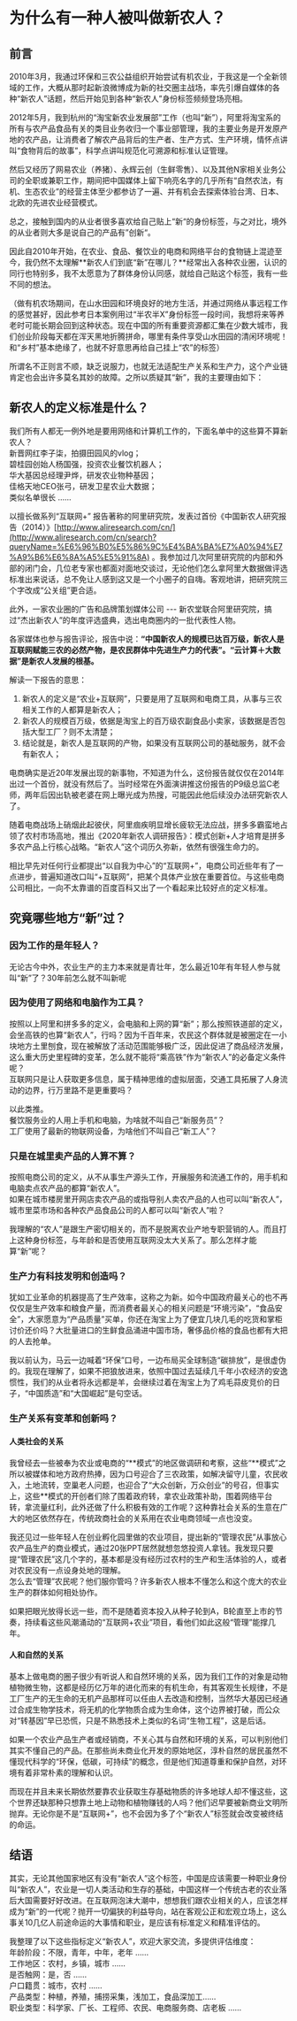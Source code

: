 # 为什么有一种人被叫做新农人？

## 前言

2010年3月，我通过环保和三农公益组织开始尝试有机农业，于我这是一个全新领域的工作，大概从那时起新浪微博成为新的社交圈主战场，率先引爆自媒体的各种“新农人”话题，然后开始见到各种“新农人”身份标签频频登场亮相。  
  
 2012年5月，我到杭州的“淘宝新农业发展部”工作（也叫“新”），阿里将淘宝系的所有与农产品食品有关的类目业务收归一个事业部管理，我的主要业务是开发原产地的农产品，让消费者了解农产品背后的生产者、生产方式、生产环境，情怀点讲叫“食物背后的故事”，科学点讲叫规范化可溯源和标准认证管理。  
  
 然后又经历了网易农业（养猪）、永辉云创（生鲜零售）、以及其他N家相关业务公司的全职或兼职工作，期间把中国媒体上留下响亮名字的几乎所有“自然农法，有机、生态农业”的经营主体至少都参访了一遍、并有机会去探索体验台湾、日本、北欧的先进农业经营模式。  
  
 总之，接触到国内的从业者很多喜欢给自己贴上“新“的身份标签，与之对比，境外的从业者则大多是说自己的产品有”创新“。  
  
 因此自2010年开始，在农业、食品、餐饮业的电商和网络平台的食物链上混迹至今，我仍然不太理解**新农人们到底“新”在哪儿？**经常出入各种农业圈，认识的同行也特别多，我不太愿意为了群体身份认同感，就给自己贴这个标签，我有一些不同的想法。  
  
 （做有机农场期间，在山水田园和环境良好的地方生活，并通过网络从事远程工作的感觉甚好，因此参考日本案例用过“半农半X”身份标签一段时间，我想将来等养老时可能长期会回到这种状态。现在中国的所有重要资源都汇集在少数大城市，我们创业阶段每天都在浑天黑地折腾拼命，哪里有条件享受山水田园的清闲环境呢！和“乡村”基本绝缘了，也就不好意思再给自己挂上“农”的标签）  
  
 所谓名不正则言不顺，缺乏说服力，也就无法适配生产关系和生产力，这个产业链肯定也会出许多莫名其妙的故障。之所以质疑其“新”，我的主要理由如下：

## 新农人的定义标准是什么？

我们所有人都无一例外地是要用网络和计算机工作的，下面名单中的这些算不算新农人？  
新晋网红李子柒，拍摄田园风的vlog；  
碧桂园创始人杨国强，投资农业餐饮机器人；  
华大基因总经理尹烨，研发农业物种基因；  
佳格天地CEO张弓，研发卫星农业大数据；  
类似名单很长 ……  
  
以擅长做系列“互联网+” 报告著称的阿里研究院，发表过首份《中国新农人研究报告（2014）》[http://www.aliresearch.com/cn/](http://www.aliresearch.com/cn/search?queryName=%E6%96%B0%E5%86%9C%E4%BA%BA%E7%A0%94%E7%A9%B6%E6%8A%A5%E5%91%8A) 。我参加过几次阿里研究院的内部和外部的闭门会，几位老专家也都面对面地交谈过，无论他们怎么拿阿里大数据做评选标准出来说话，总不免让人感到这又是一个小圈子的自嗨。客观地讲，把研究院三个字改成“公关组”更合适。  
  
 此外，一家农业圈的广告和品牌策划媒体公司 --- 新农堂联合阿里研究院，搞过“杰出新农人”的年度评选盛典，选出电商圈内的一批代表性人物。  
  
 各家媒体也参与报告评论，报告中说：**“中国新农人的规模已达百万级，新农人是互联网赋能三农的必然产物，是农民群体中先进生产力的代表”。“云计算＋大数据”是新农人发展的根基。**  
  
 解读一下报告的意思：

1. 新农人的定义是“农业+互联网”，只要是用了互联网和电商工具，从事与三农相关工作的人都算是新农人；
2. 新农人的规模百万级，依据是淘宝上的百万级农副食品小卖家，该数据是否包括大型工厂？则不太清楚；
3. 结论就是，新农人是互联网的产物，如果没有互联网公司的基础服务，就不会有新农人；

 电商确实是近20年发展出现的新事物，不知道为什么，这份报告就仅仅在2014年出过一个首份，就没有然后了。当时经常在外面演讲推这份报告的P9级总监C老师，两年后因出轨被老婆在网上曝光成为热搜，可能因此他后续没办法研究新农人了。  
  
 随着电商战场上硝烟此起彼伏，阿里痼疾明显增长疲软无法应战，拼多多霸蛮地占领了农村市场高地，推出《2020年新农人调研报告》：模式创新+人才培育是拼多多农产品上行核心战略。“新农人”这个词历久弥新，依然有很强生命力的。  
  
 相比早先对任何行业都提出“以自我为中心”的“互联网+”，电商公司近些年有了一点进步，普遍知道改口叫“+互联网”，把某个具体产业放在重要首位。与这些电商公司相比，一向不太靠谱的百度百科又出了一个看起来比较好点的定义标准。

## **究竟哪些地方“新”过？**



### 因为工作的是年轻人？

无论古今中外，农业生产的主力本来就是青壮年，怎么最近10年有年轻人参与就叫“新”了？30年前怎么就不叫新呢  
  


### 因为使用了网络和电脑作为工具？

按照以上阿里和拼多多的定义，会电脑和上网的算“新”；那么按照铁道部的定义，会坐高铁的也算“新农人”，行吗？因为千百年来，农民这个群体就是被圈定在一小块地方土里刨食，现在被解放了活动范围能够极广泛，因此促进了商品经济发展，这么重大历史里程碑的变革，怎么就不能将“乘高铁”作为“新农人”的必备定义条件呢？  
 互联网只是让人获取更多信息，属于精神思维的虚拟层面，交通工具拓展了人身流动的边界，行万里路不是更重要吗？  
  
 以此类推。  
餐饮服务业的人用上手机和电脑，为啥就不叫自己“新服务员”？  
 工厂使用了最新的物联网设备，为啥他们不叫自己“新工人”？  
  


### 只是在城里卖产品的人算不算？

 按照电商公司的定义，从不从事生产源头工作，开展服务和流通工作的，用手机和电脑卖点农产品的都算“新农人”。  
 如果在城市楼房里开网店卖农产品的或指导别人卖农产品的人也可以叫“新农人”，城市里菜市场和各种农产品食品公司的人都可以叫“新农人”啦？  
  
 我理解的“农人”是跟生产密切相关的，而不是脱离农业产地专职营销的人。而且打上这种身份标签，与年龄和是否使用互联网没太大关系了。那么怎样才能算“新”呢？  


### **生产力有科技发明和创造吗？**

 犹如工业革命的机器提高了生产效率，这称之为新。如今中国政府最关心的也不再仅仅是生产效率和粮食产量，而消费者最关心的相关问题是“环境污染”，“食品安全”，大家愿意为“产品质量”买单，你还在淘宝上为了便宜几块几毛的吃货和掌柜讨价还价吗？大批量进口的生鲜食品涌进中国市场，奢侈品价格的食品也都有大把的人去抢单。  
  
 我以前认为，马云一边喊着“环保”口号，一边布局买全球制造“碳排放”，是很虚伪的。我现在理解了，如果不把狼放进来，依照中国过去延续几千年小农经济的安逸惯性，我们的从业者将永远都是羊，会继续过着在淘宝上为了鸡毛蒜皮竞价的日子，“中国质造”和“大国崛起”是句空话。  
  


###  **生产关系有变革和创新吗？**

#### 人类社会的关系

我曾经去一些被奉为农业或电商的“\*\*模式”的地区做调研和考察，这些“\*\*模式”之所以被媒体和地方政府热捧，因为口号迎合了三农政策，如解决留守儿童，农民收入，土地流转，空巢老人问题，也迎合了“大众创新，万众创业”的号召，但事实上，这些\*\*模式的开创者们除了围着政府转，拿农业政策补助，围着网络平台转，拿流量红利，此外还做了什么积极有效的工作呢？这种靠社会关系的生意在广大的地区依然存在，传统政商社会的关系用在农业电商领域一点也没变。  
  
 我还见过一些年轻人在创业孵化园里做的农业项目，提出新的“管理农民”从事放心农产品生产的商业模式，通过20张PPT居然就想忽悠投资人拿钱。我发现只要提“管理农民”这几个字的，基本都是没有经历过农村的生产和生活体验的人，或者对农民没有一点设身处地的理解。  
 怎么去“管理”农民呢？他们服你管吗？许多新农人根本不懂怎么和这个庞大的农业生产的群体如何相处协作。  
  
 如果把眼光放得长远一些，而不是随着资本投入从种子轮到A，B轮直至上市的节奏，持续看这些风潮涌动的“互联网+农业”项目，看他们如此这般“管理”能撑几年。  


#### 人和自然的关系

基本上做电商的圈子很少有听说人和自然环境的关系，因为我们工作的对象是动物植物微生物，这都是经历亿万年的进化而来的有机生命，有其客观生长规律，不是工厂生产的无生命的无机产品那样可以任由人去改造和控制，当然华大基因已经通过合成生物学技术，将无机的化学物质合成为生命体，这个边界被打破，而公众对“转基因”早已恐慌，只是不熟悉技术上类似的名词“生物工程”，这是后话。  
  
 如果一个农业产品生产者或经销商，不关心其与自然和环境的关系，可以判别他们其实不懂自己的产品。在那些尚未商业化开发的原始地区，淳朴自然的居民虽然不懂现代科学的“环保，低碳，可持续”的概念，但是他们知道尊重和保护自然，对环境有着非常朴素的理解和认识。  
  
 而现在并且未来长期依然要靠农业获取生存基础物质的许多地球人却不懂这些，这个世界还缺那种只想靠土地上动物和植物赚钱的人吗？他们迟早要被新商业文明所抛弃。无论你是不是“互联网+”，也不会因为多了个“新农人”标签就会改变被终结的命运。  


## **结语**

其实，无论其他国家地区有没有“新农人”这个标签，中国是应该需要一种职业身份叫“新农人”，农业是一切人类活动和生存的基础，中国这样一个传统古老的农业落后大国需要好好改进。在互联网泡沫大潮中，想想我们跟农业相关的人，应该怎样成为“新”的一代呢？抛开一切偏狭的利益导向，站在客观公正和宏观立场上，这么事关10几亿人前途命运的大事情和职业，是应该有标准定义和精准评估的。  
  
 我整理了以下这些指标定义“新农人”，欢迎大家交流，多提供评估维度：  
 年龄阶段：不限，青年，中年，老年 ……  
工作地区：农村，乡镇，城市 ……  
是否触网：是，否 ……  
 户口籍贯：城市，农村 ……  
产品类型：种植，养殖，捕捞采集，浅加工，食品深加工……  
 职业类型：科学家、厂长、工程师、农民、电商服务商、店老板 ……  
  


